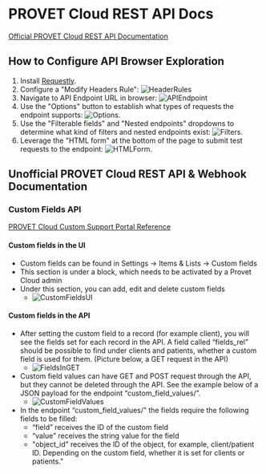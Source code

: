 # PROVET Cloud REST API Docs

[Official PROVET Cloud REST API Documentation](https://support.provet.cloud/hc/en-gb/articles/360010249038)

## How to Configure API Browser Exploration

1. Install [Requestly](https://requestly.io/).
2. Configure a "Modify Headers Rule": ![HeaderRules](./screenshots/HeaderRules.png "Custom Header Rules")
3. Navigate to API Endpoint URL in browser: ![APIEndpoint](./screenshots/APIEndpoint.png "API Endpoint")
4. Use the "Options" button to establish what types of requests the endpoint supports: ![Options](./screenshots/Options.png "Options Button").
5. Use the "Filterable fields" and "Nested endpoints" dropdowns to determine what kind of filters and nested endpoints exist: ![Filters](./screenshots/Filters.png "Filters Button").
6. Leverage the "HTML form" at the bottom of the page to submit test requests to the endpoint: ![HTMLForm](./screenshots/HTMLForm.png "HTML Form").

## Unofficial PROVET Cloud REST API & Webhook Documentation

### Custom Fields API

[PROVET Cloud Custom Support Portal Reference](https://support.provet.cloud/hc/en-gb/requests/28497?page=1)

#### Custom fields in the UI

* Custom fields can be found in Settings -> Items & Lists -> Custom fields
* This section is under a block, which needs to be activated by a Provet Cloud admin
* Under this section, you can add, edit and delete custom fields
  * ![CustomFieldsUI](./screenshots/CustomFieldsUI.PNG "Custom Fields UI")

#### Custom fields in the API

* After setting the custom field to a record (for example client), you will see the fields set for each record in the API. A field called “fields_rel” should be possible to find under clients and patients, whether a custom field is used for them. (Picture below, a GET request in the API)
  * ![FieldsInGET](./screenshots/FieldsInGET.PNG "FieldsIn GET")
* Custom field values can have GET and POST request through the API, but they cannot be deleted through the API. See the example below of a JSON payload for the endpoint “custom_field_values/”.
  * ![CustomFieldValues](./screenshots/CustomFieldValues.PNG "CustomFieldValues")
* In the endpoint “custom_field_values/” the fields require the following fields to be filled:
  * “field” receives the ID of the custom field
  * “value” receives the string value for the field
  * "object_id” receives the ID of the object, for example, client/patient ID. Depending on the custom field, whether it is set for clients or patients."
  